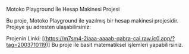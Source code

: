 Motoko Playground İle Hesap Makinesi Projesi

Bu proje, Motoko Playground ile yazılmış bir hesap makinesi projesidir. Projeye şu adresten ulaşabilirsiniz:

Projenin Linki:   [(https://m7sm4-2iaaa-aaaab-qabra-cai.raw.ic0.app/?tag=2003710119)]
Bu proje ile basit matematiksel işlemleri yapabilirsiniz.
